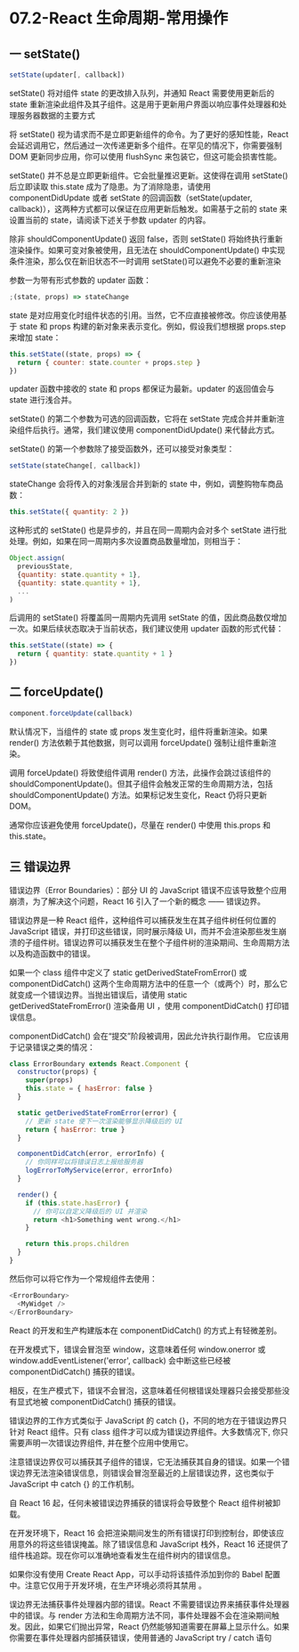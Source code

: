 # 07.2-React 生命周期-常用操作

## 一 setState()

```js
setState(updater[, callback])
```

setState() 将对组件 state 的更改排入队列，并通知 React 需要使用更新后的 state 重新渲染此组件及其子组件。这是用于更新用户界面以响应事件处理器和处理服务器数据的主要方式

将 setState() 视为请求而不是立即更新组件的命令。为了更好的感知性能，React 会延迟调用它，然后通过一次传递更新多个组件。在罕见的情况下，你需要强制 DOM 更新同步应用，你可以使用 flushSync 来包装它，但这可能会损害性能。

setState() 并不总是立即更新组件。它会批量推迟更新。这使得在调用 setState() 后立即读取 this.state 成为了隐患。为了消除隐患，请使用 componentDidUpdate 或者 setState 的回调函数（setState(updater, callback)），这两种方式都可以保证在应用更新后触发。如需基于之前的 state 来设置当前的 state，请阅读下述关于参数 updater 的内容。

除非 shouldComponentUpdate() 返回 false，否则 setState() 将始终执行重新渲染操作。如果可变对象被使用，且无法在 shouldComponentUpdate() 中实现条件渲染，那么仅在新旧状态不一时调用 setState()可以避免不必要的重新渲染

参数一为带有形式参数的 updater 函数：

```js
;(state, props) => stateChange
```

state 是对应用变化时组件状态的引用。当然，它不应直接被修改。你应该使用基于 state 和 props 构建的新对象来表示变化。例如，假设我们想根据 props.step 来增加 state：

```js
this.setState((state, props) => {
  return { counter: state.counter + props.step }
})
```

updater 函数中接收的 state 和 props 都保证为最新。updater 的返回值会与 state 进行浅合并。

setState() 的第二个参数为可选的回调函数，它将在 setState 完成合并并重新渲染组件后执行。通常，我们建议使用 componentDidUpdate() 来代替此方式。

setState() 的第一个参数除了接受函数外，还可以接受对象类型：

```js
setState(stateChange[, callback])
```

stateChange 会将传入的对象浅层合并到新的 state 中，例如，调整购物车商品数：

```js
this.setState({ quantity: 2 })
```

这种形式的 setState() 也是异步的，并且在同一周期内会对多个 setState 进行批处理。例如，如果在同一周期内多次设置商品数量增加，则相当于：

```js
Object.assign(
  previousState,
  {quantity: state.quantity + 1},
  {quantity: state.quantity + 1},
  ...
)
```

后调用的 setState() 将覆盖同一周期内先调用 setState 的值，因此商品数仅增加一次。如果后续状态取决于当前状态，我们建议使用 updater 函数的形式代替：

```js
this.setState((state) => {
  return { quantity: state.quantity + 1 }
})
```

## 二 forceUpdate()

```js
component.forceUpdate(callback)
```

默认情况下，当组件的 state 或 props 发生变化时，组件将重新渲染。如果 render() 方法依赖于其他数据，则可以调用 forceUpdate() 强制让组件重新渲染。

调用 forceUpdate() 将致使组件调用 render() 方法，此操作会跳过该组件的 shouldComponentUpdate()。但其子组件会触发正常的生命周期方法，包括 shouldComponentUpdate() 方法。如果标记发生变化，React 仍将只更新 DOM。

通常你应该避免使用 forceUpdate()，尽量在 render() 中使用 this.props 和 this.state。

## 三 错误边界

错误边界（Error Boundaries）：部分 UI 的 JavaScript 错误不应该导致整个应用崩溃，为了解决这个问题，React 16 引入了一个新的概念 —— 错误边界。

错误边界是一种 React 组件，这种组件可以捕获发生在其子组件树任何位置的 JavaScript 错误，并打印这些错误，同时展示降级 UI，而并不会渲染那些发生崩溃的子组件树。错误边界可以捕获发生在整个子组件树的渲染期间、生命周期方法以及构造函数中的错误。

如果一个 class 组件中定义了 static getDerivedStateFromError() 或 componentDidCatch() 这两个生命周期方法中的任意一个（或两个）时，那么它就变成一个错误边界。当抛出错误后，请使用 static getDerivedStateFromError() 渲染备用 UI ，使用 componentDidCatch() 打印错误信息。

componentDidCatch() 会在“提交”阶段被调用，因此允许执行副作用。 它应该用于记录错误之类的情况：

```js
class ErrorBoundary extends React.Component {
  constructor(props) {
    super(props)
    this.state = { hasError: false }
  }

  static getDerivedStateFromError(error) {
    // 更新 state 使下一次渲染能够显示降级后的 UI
    return { hasError: true }
  }

  componentDidCatch(error, errorInfo) {
    // 你同样可以将错误日志上报给服务器
    logErrorToMyService(error, errorInfo)
  }

  render() {
    if (this.state.hasError) {
      // 你可以自定义降级后的 UI 并渲染
      return <h1>Something went wrong.</h1>
    }

    return this.props.children
  }
}
```

然后你可以将它作为一个常规组件去使用：

```js
<ErrorBoundary>
  <MyWidget />
</ErrorBoundary>
```

React 的开发和生产构建版本在 componentDidCatch() 的方式上有轻微差别。

在开发模式下，错误会冒泡至 window，这意味着任何 window.onerror 或 window.addEventListener('error', callback) 会中断这些已经被 componentDidCatch() 捕获的错误。

相反，在生产模式下，错误不会冒泡，这意味着任何根错误处理器只会接受那些没有显式地被 componentDidCatch() 捕获的错误。

错误边界的工作方式类似于 JavaScript 的 catch {}，不同的地方在于错误边界只针对 React 组件。只有 class 组件才可以成为错误边界组件。大多数情况下, 你只需要声明一次错误边界组件, 并在整个应用中使用它。

注意错误边界仅可以捕获其子组件的错误，它无法捕获其自身的错误。如果一个错误边界无法渲染错误信息，则错误会冒泡至最近的上层错误边界，这也类似于 JavaScript 中 catch {} 的工作机制。

自 React 16 起，任何未被错误边界捕获的错误将会导致整个 React 组件树被卸载。

在开发环境下，React 16 会把渲染期间发生的所有错误打印到控制台，即使该应用意外的将这些错误掩盖。除了错误信息和 JavaScript 栈外，React 16 还提供了组件栈追踪。现在你可以准确地查看发生在组件树内的错误信息。

如果你没有使用 Create React App，可以手动将该插件添加到你的 Babel 配置中。注意它仅用于开发环境，在生产环境必须将其禁用 。

误边界无法捕获事件处理器内部的错误。React 不需要错误边界来捕获事件处理器中的错误。与 render 方法和生命周期方法不同，事件处理器不会在渲染期间触发。因此，如果它们抛出异常，React 仍然能够知道需要在屏幕上显示什么。如果你需要在事件处理器内部捕获错误，使用普通的 JavaScript try / catch 语句
